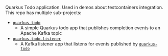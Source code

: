 Quarkus Todo application. Used in demos about testcontainers integration. This repo has multiple sub-projects:

- [`quarkus-todo`](quarkus-todo)
    - A simple Quarkus todo app that publishes completion events to an Apache Kafka topic
- [`quarkus-todo-listener`](quarkus-todo-listener)
    - A Kafka listener app that listens for events published by [`quarkus-todo`](quarkus-todo) 